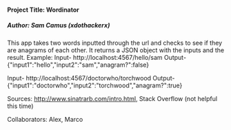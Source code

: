 <h4>Project Title: Wordinator</h4>
<h5>Author: Sam Camus (xdothackerx) </h5>

This app takes two words inputted through the url and checks to see if they are anagrams of each other. It returns a JSON object with the inputs and the result.
Example: 
Input- http://localhost:4567/hello/sam
Output- {"input1":"hello","input2":"sam","anagram?":false}

Input- http://localhost:4567/doctorwho/torchwood
Output- {"input1":"doctorwho","input2":"torchwood","anagram?":true}

Sources: http://www.sinatrarb.com/intro.html, Stack Overflow (not helpful this time) 

Collaborators: Alex, Marco

